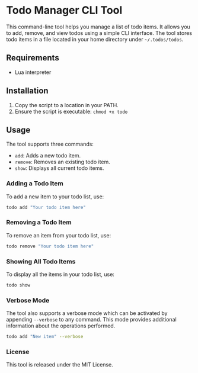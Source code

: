 # Todo Manager CLI Tool

This command-line tool helps you manage a list of todo items. It allows you to add, remove, and view todos using a simple CLI interface. The tool stores todo items in a file located in your home directory under `~/.todos/todos`.

## Requirements

- Lua interpreter

## Installation

1. Copy the script to a location in your PATH.
2. Ensure the script is executable: `chmod +x todo`

## Usage

The tool supports three commands:

- `add`: Adds a new todo item.
- `remove`: Removes an existing todo item.
- `show`: Displays all current todo items.

### Adding a Todo Item

To add a new item to your todo list, use:

```bash
todo add "Your todo item here"
```

### Removing a Todo Item

To remove an item from your todo list, use:

```bash
todo remove "Your todo item here"
```

### Showing All Todo Items

To display all the items in your todo list, use:

```bash
todo show
```

### Verbose Mode

The tool also supports a verbose mode which can be activated by appending `--verbose` to any command. This mode provides additional information about the operations performed.

```bash
todo add "New item" --verbose
```

### License

This tool is released under the MIT License.
